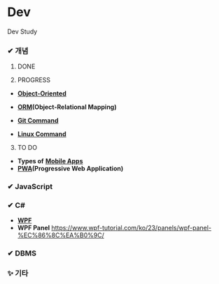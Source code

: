 # Dev
Dev Study

### ✔ 개념
1) DONE  

2) PROGRESS  
* [**Object-Oriented**](Definition/Object-Oriented.md)  
* [**ORM**](Definition/ORM.md)**(Object-Relational Mapping)**  

* [**Git Command**](Definition/git.md)  
* [**Linux Command**](Definition/LinuxCommand.md)  
3) TO DO  
* **Types of** [**Mobile Apps**](Definition/Mobile.md)
* [**PWA**](Definition/PWA.md)**(Progressive Web Application)**


### ✔ JavaScript

### ✔ C#
* [**WPF**](CSharp/WPF.md)  
* **WPF Panel** https://www.wpf-tutorial.com/ko/23/panels/wpf-panel-%EC%86%8C%EA%B0%9C/  

### ✔ DBMS

### ✨ 기타
